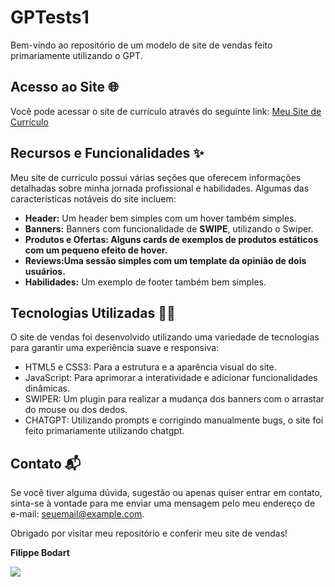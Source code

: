 <!DOCTYPE html>
<html lang="pt-br">
<head>
<meta charset="UTF-8">
<meta name="viewport" content="width=device-width, initial-scale=1.0">
</head>
<body>

<h1>GPTests1</h1>

<p>Bem-vindo ao repositório de um modelo de site de vendas feito primariamente utilizando o GPT.</p>

<h2>Acesso ao Site 🌐</h2>

<p>Você pode acessar o site de currículo através do seguinte link: <a href="https://seusite.com">Meu Site de Currículo</a></p>

<h2>Recursos e Funcionalidades ✨</h2>

<p>Meu site de currículo possui várias seções que oferecem informações detalhadas sobre minha jornada profissional e habilidades. Algumas das características notáveis do site incluem:</p>

<ul>
  <li><strong>Header:</strong> Um header bem simples com um hover também simples.</li>
  <li><strong>Banners:</strong> Banners com funcionalidade de <strong>SWIPE</strong>, utilizando o Swiper.</li>
  <li><strong>Produtos e Ofertas: Alguns cards de exemplos de produtos estáticos com um pequeno efeito de hover.</strong></li>
  <li><strong>Reviews:Uma sessão simples com um template da opinião de dois usuários.</strong> </li>
  <li><strong>Habilidades:</strong> Um exemplo de footer também bem simples.</li>
</ul>

<h2>Tecnologias Utilizadas 👨‍💻</h2>

<p>O site de vendas foi desenvolvido utilizando uma variedade de tecnologias para garantir uma experiência suave e responsiva:</p>

<ul>
  <li>HTML5 e CSS3: Para a estrutura e a aparência visual do site.</li>
  <li>JavaScript: Para aprimorar a interatividade e adicionar funcionalidades dinâmicas.</li>
  <li>SWIPER: Um plugin para realizar a mudança dos banners com o arrastar do mouse ou dos dedos.</li>
  <li>CHATGPT: Utilizando prompts e corrigindo manualmente bugs, o site foi feito primariamente utilizando chatgpt.</li>
</ul>


<h2>Contato 📬</h2>

<p>Se você tiver alguma dúvida, sugestão ou apenas quiser entrar em contato, sinta-se à vontade para me enviar uma mensagem pelo meu endereço de e-mail: <a href="mailto:filippekb@gmail.com">seuemail@example.com</a>.</p>

<p>Obrigado por visitar meu repositório e conferir meu site de vendas!</p>

<p><strong>Filippe Bodart</strong></p>

<img src="https://uploaddeimagens.com.br/images/004/575/238/full/Captura_de_tela_2023-08-14_002008.png?1691983359">
</body>
</html>
